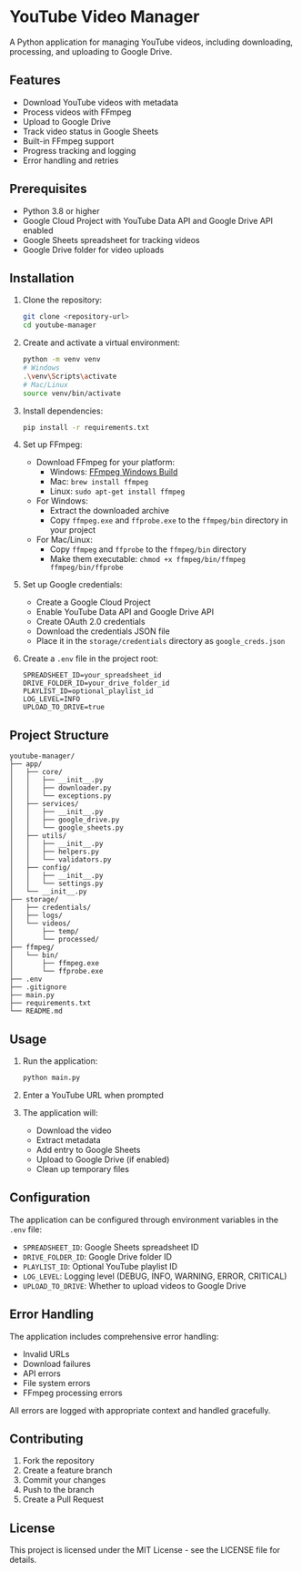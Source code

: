 # YouTube Video Manager

A Python application for managing YouTube videos, including downloading, processing, and uploading to Google Drive.

## Features

- Download YouTube videos with metadata
- Process videos with FFmpeg
- Upload to Google Drive
- Track video status in Google Sheets
- Built-in FFmpeg support
- Progress tracking and logging
- Error handling and retries

## Prerequisites

- Python 3.8 or higher
- Google Cloud Project with YouTube Data API and Google Drive API enabled
- Google Sheets spreadsheet for tracking videos
- Google Drive folder for video uploads

## Installation

1. Clone the repository:
   ```bash
   git clone <repository-url>
   cd youtube-manager
   ```

2. Create and activate a virtual environment:
   ```bash
   python -m venv venv
   # Windows
   .\venv\Scripts\activate
   # Mac/Linux
   source venv/bin/activate
   ```

3. Install dependencies:
   ```bash
   pip install -r requirements.txt
   ```

4. Set up FFmpeg:
   - Download FFmpeg for your platform:
     - Windows: [FFmpeg Windows Build](https://github.com/BtbN/FFmpeg-Builds/releases)
     - Mac: `brew install ffmpeg`
     - Linux: `sudo apt-get install ffmpeg`
   - For Windows:
     - Extract the downloaded archive
     - Copy `ffmpeg.exe` and `ffprobe.exe` to the `ffmpeg/bin` directory in your project
   - For Mac/Linux:
     - Copy `ffmpeg` and `ffprobe` to the `ffmpeg/bin` directory
     - Make them executable: `chmod +x ffmpeg/bin/ffmpeg ffmpeg/bin/ffprobe`

5. Set up Google credentials:
   - Create a Google Cloud Project
   - Enable YouTube Data API and Google Drive API
   - Create OAuth 2.0 credentials
   - Download the credentials JSON file
   - Place it in the `storage/credentials` directory as `google_creds.json`

6. Create a `.env` file in the project root:
   ```env
   SPREADSHEET_ID=your_spreadsheet_id
   DRIVE_FOLDER_ID=your_drive_folder_id
   PLAYLIST_ID=optional_playlist_id
   LOG_LEVEL=INFO
   UPLOAD_TO_DRIVE=true
   ```

## Project Structure

```
youtube-manager/
├── app/
│   ├── core/
│   │   ├── __init__.py
│   │   ├── downloader.py
│   │   └── exceptions.py
│   ├── services/
│   │   ├── __init__.py
│   │   ├── google_drive.py
│   │   └── google_sheets.py
│   ├── utils/
│   │   ├── __init__.py
│   │   ├── helpers.py
│   │   └── validators.py
│   ├── config/
│   │   ├── __init__.py
│   │   └── settings.py
│   └── __init__.py
├── storage/
│   ├── credentials/
│   ├── logs/
│   └── videos/
│       ├── temp/
│       └── processed/
├── ffmpeg/
│   └── bin/
│       ├── ffmpeg.exe
│       └── ffprobe.exe
├── .env
├── .gitignore
├── main.py
├── requirements.txt
└── README.md
```

## Usage

1. Run the application:
   ```bash
   python main.py
   ```

2. Enter a YouTube URL when prompted

3. The application will:
   - Download the video
   - Extract metadata
   - Add entry to Google Sheets
   - Upload to Google Drive (if enabled)
   - Clean up temporary files

## Configuration

The application can be configured through environment variables in the `.env` file:

- `SPREADSHEET_ID`: Google Sheets spreadsheet ID
- `DRIVE_FOLDER_ID`: Google Drive folder ID
- `PLAYLIST_ID`: Optional YouTube playlist ID
- `LOG_LEVEL`: Logging level (DEBUG, INFO, WARNING, ERROR, CRITICAL)
- `UPLOAD_TO_DRIVE`: Whether to upload videos to Google Drive

## Error Handling

The application includes comprehensive error handling:
- Invalid URLs
- Download failures
- API errors
- File system errors
- FFmpeg processing errors

All errors are logged with appropriate context and handled gracefully.

## Contributing

1. Fork the repository
2. Create a feature branch
3. Commit your changes
4. Push to the branch
5. Create a Pull Request

## License

This project is licensed under the MIT License - see the LICENSE file for details. 
